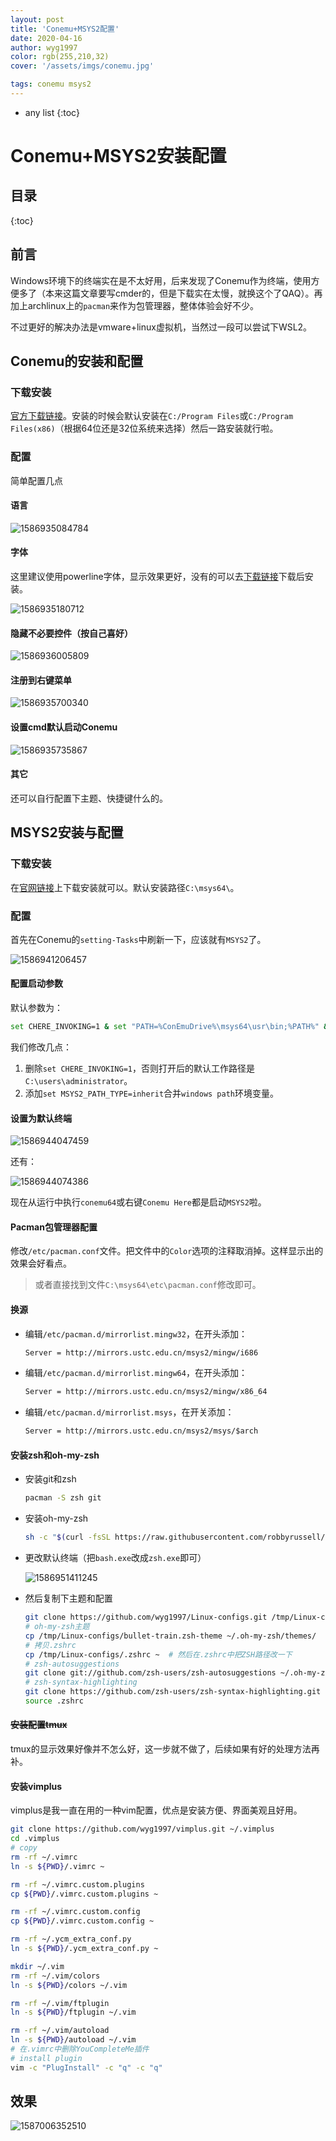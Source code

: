 ```yaml
---
layout: post                                                                                                                                                                                                         
title: 'Conemu+MSYS2配置'                                                                                                                                                                                              
date: 2020-04-16                                                                                                                                                                                                     
author: wyg1997                                                                                                                                                                                                      
color: rgb(255,210,32)                                                                                                                                                                                               
cover: '/assets/imgs/conemu.jpg'                                                                                                                                                                                   

tags: conemu msys2                                                                                                                                                                                                     
---
```


* any list
{:toc}

# Conemu+MSYS2安装配置

## 目录

{:toc}

## 前言

Windows环境下的终端实在是不太好用，后来发现了Conemu作为终端，使用方便多了（本来这篇文章要写cmder的，但是下载实在太慢，就换这个了QAQ）。再加上archlinux上的`pacman`来作为包管理器，整体体验会好不少。

不过更好的解决办法是vmware+linux虚拟机，当然过一段可以尝试下WSL2。

## Conemu的安装和配置

### 下载安装

[官方下载链接]( https://conemu.github.io/ )。安装的时候会默认安装在`C:/Program Files`或`C:/Program Files(x86)`（根据64位还是32位系统来选择）然后一路安装就行啦。

### 配置

简单配置几点

#### 语言

![1586935084784](conemu.assets/1586935084784.png)

#### 字体

这里建议使用powerline字体，显示效果更好，没有的可以去[下载链接]( https://github.com/powerline/fonts )下载后安装。

![1586935180712](conemu.assets/1586935180712.png)

#### 隐藏不必要控件（按自己喜好）

![1586936005809](/assets/imgs/conemu/1586936005809.png)

#### 注册到右键菜单

![1586935700340](/assets/imgs/conemu/1586935700340.png)

#### 设置cmd默认启动Conemu

![1586935735867](/assets/imgs/conemu/1586935735867.png)

#### 其它

还可以自行配置下主题、快捷键什么的。

## MSYS2安装与配置

### 下载安装

在[官网链接]( https://www.msys2.org/ )上下载安装就可以。默认安装路径`C:\msys64\`。

### 配置

首先在Conemu的`setting-Tasks`中刷新一下，应该就有`MSYS2`了。

![1586941206457](/assets/imgs/conemu/1586941206457.png)

#### 配置启动参数

默认参数为：

```sh
set CHERE_INVOKING=1 & set "PATH=%ConEmuDrive%\msys64\usr\bin;%PATH%" & %ConEmuBaseDirShort%\conemu-msys2-64.exe -new_console:p %ConEmuDrive%\msys64\usr\bin\bash.exe --login -i -new_console:C:"%ConEmuDrive%\msys64\msys2.ico"
```

我们修改几点：

1. 删除`set CHERE_INVOKING=1`，否则打开后的默认工作路径是` C:\users\administrator `。
2. 添加`set MSYS2_PATH_TYPE=inherit`合并`windows path`环境变量。

#### 设置为默认终端

![1586944047459](/assets/imgs/conemu/1586944047459.png)

还有：

![1586944074386](/assets/imgs/conemu/1586944074386.png)

现在从运行中执行`conemu64`或右键`Conemu Here`都是启动`MSYS2`啦。

#### Pacman包管理器配置

修改`/etc/pacman.conf`文件。把文件中的`Color`选项的注释取消掉。这样显示出的效果会好看点。

> 或者直接找到文件`C:\msys64\etc\pacman.conf`修改即可。

#### 换源

- 编辑`/etc/pacman.d/mirrorlist.mingw32`，在开头添加：

  ```txt
  Server = http://mirrors.ustc.edu.cn/msys2/mingw/i686
  ```

- 编辑`/etc/pacman.d/mirrorlist.mingw64`，在开头添加：

  ```txt
  Server = http://mirrors.ustc.edu.cn/msys2/mingw/x86_64
  ```

- 编辑`/etc/pacman.d/mirrorlist.msys`，在开关添加：

  ```txt
  Server = http://mirrors.ustc.edu.cn/msys2/msys/$arch
  ```

#### 安装zsh和oh-my-zsh

- 安装git和zsh

  ```bash
  pacman -S zsh git
  ```

- 安装oh-my-zsh

  ```bash
  sh -c "$(curl -fsSL https://raw.githubusercontent.com/robbyrussell/oh-my-zsh/master/tools/install.sh)"
  ```

- 更改默认终端（把`bash.exe`改成`zsh.exe`即可）

  ![1586951411245](/assets/imgs/conemu/1586951411245.png)

- 然后复制下主题和配置

  ```zsh
  git clone https://github.com/wyg1997/Linux-configs.git /tmp/Linux-configs
  # oh-my-zsh主题
  cp /tmp/Linux-configs/bullet-train.zsh-theme ~/.oh-my-zsh/themes/
  # 拷贝.zshrc
  cp /tmp/Linux-configs/.zshrc ~  # 然后在.zshrc中把ZSH路径改一下
  # zsh-autosuggestions
  git clone git://github.com/zsh-users/zsh-autosuggestions ~/.oh-my-zsh/plugins/zsh-autosuggestions
  # zsh-syntax-highlighting
  git clone https://github.com/zsh-users/zsh-syntax-highlighting.git ${ZSH_CUSTOM:-~/.oh-my-zsh/custom}/plugins/zsh-syntax-highlighting
  source .zshrc
  ```

#### ~~安装配置tmux~~

tmux的显示效果好像并不怎么好，这一步就不做了，后续如果有好的处理方法再补。

#### 安装vimplus

vimplus是我一直在用的一种vim配置，优点是安装方便、界面美观且好用。

```zsh
git clone https://github.com/wyg1997/vimplus.git ~/.vimplus
cd .vimplus
# copy
rm -rf ~/.vimrc
ln -s ${PWD}/.vimrc ~

rm -rf ~/.vimrc.custom.plugins
cp ${PWD}/.vimrc.custom.plugins ~

rm -rf ~/.vimrc.custom.config
cp ${PWD}/.vimrc.custom.config ~

rm -rf ~/.ycm_extra_conf.py
ln -s ${PWD}/.ycm_extra_conf.py ~

mkdir ~/.vim
rm -rf ~/.vim/colors
ln -s ${PWD}/colors ~/.vim

rm -rf ~/.vim/ftplugin
ln -s ${PWD}/ftplugin ~/.vim

rm -rf ~/.vim/autoload
ln -s ${PWD}/autoload ~/.vim
# 在.vimrc中删除YouCompleteMe插件
# install plugin
vim -c "PlugInstall" -c "q" -c "q"
```

## 效果

![1587006352510](/assets/imgs/conemu/1587006352510.png)

